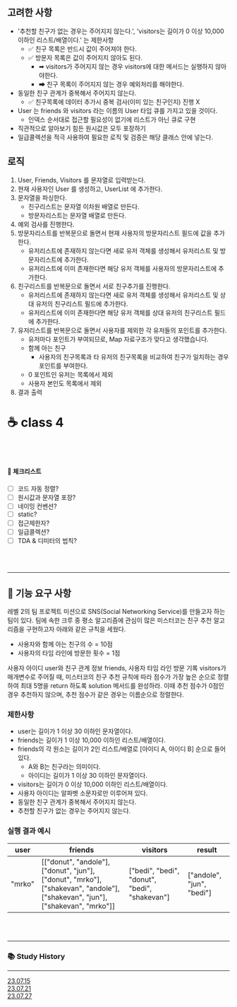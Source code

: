 ## 고려한 사항
- '추천할 친구가 없는 경우는 주어지지 않는다.', 'visitors는 길이가 0 이상 10,000 이하인 리스트/배열이다.' 는 제한사항
  - ✅ 친구 목록은 반드시 값이 주어져야 한다.
  - ✅ 방문자 목록은 값이 주어지지 않아도 된다.
    - ➡ visitors가 주어지지 않는 경우 visitors에 대한 메서드는 실행하지 않아야한다.
    - ➡ 친구 목록이 주어지지 않는 경우 예외처리를 해야한다.
- 동일한 친구 관계가 중복해서 주어지지 않는다.
  - ✅ 친구목록에 데이터 추가시 중복 검사(이미 있는 친구인지) 진행 X
- User 는 friends 와 visitors 라는 이름의 User 타입 큐를 가지고 있을 것이다.
  - 인덱스 순서대로 접근할 필요성이 없기에 리스트가 아닌 큐로 구현
- 직관적으로 알아보기 힘든 원시값은 모두 포장하기
- 일급콜렉션을 적극 사용하여 필요한 로직 및 검증은 해당 클래스 안에 넣는다.

## 로직
1. User, Friends, Visitors 를 문자열로 입력받는다.
2. 현재 사용자인 User 를 생성하고, UserList 에 추가한다.
3. 문자열을 파싱한다.
   - 친구리스트는 문자열 이차원 배열로 만든다.
   - 방문자리스트는 문자열 배열로 만든다.
4. 예외 검사를 진행한다.
5. 방문자리스트를 반복문으로 돌면서 현재 사용자의 방문자리스트 필드에 값을 추가한다.
   - 유저리스트에 존재하지 않는다면 새로 유저 객체를 생성해서 유저리스트 및 방문자리스트에 추가한다.
   - 유저리스트에 이미 존재한다면 해당 유저 객체를 사용자의 방문자리스트에 추가한다.
6. 친구리스트를 반복문으로 돌면서 서로 친구추가를 진행한다.
   - 유저리스트에 존재하지 않는다면 새로 유저 객체를 생성해서 유저리스트 및 상대 유저의 친구리스트 필드에 추가한다.
   - 유저리스트에 이미 존재한다면 해당 유저 객체를 상대 유저의 친구리스트 필드에 추가한다.
7. 유저리스트를 반복문으로 돌면서 사용자를 제외한 각 유저들의 포인트를 추가한다.
   - 유저마다 포인트가 부여되므로, Map 자료구조가 맞다고 생각했습니다.
   - 함께 아는 친구
     - 사용자의 친구목록과 타 유저의 친구목록을 비교하여 친구가 일치하는 경우 포인트를 부여한다.
   - 0 포인트인 유저는 목록에서 제외
   - 사용자 본인도 목록에서 제외
8. 결과 출력

# ☕ class 4

<br>
<br>

#### 🤔 체크리스트

- [ ] 코드 자동 정렬?
- [ ] 원시값과 문자열 포장?
- [ ] 네이밍 컨벤션?
- [ ] static?
- [ ] 접근제한자?
- [ ] 일급콜렉션?
- [ ] TDA & 디미터의 법칙?

<br>
<br>

---

## 🚀 기능 요구 사항

레벨 2의 팀 프로젝트 미션으로 SNS(Social Networking Service)를 만들고자 하는 팀이 있다. 팀에 속한 크루 중 평소 알고리즘에 관심이 많은 미스터코는 친구 추천 알고리즘을 구현하고자 아래와
같은 규칙을 세웠다.

- 사용자와 함께 아는 친구의 수 = 10점
- 사용자의 타임 라인에 방문한 횟수 = 1점

사용자 아이디 user와 친구 관계 정보 friends, 사용자 타임 라인 방문 기록 visitors가 매개변수로 주어질 때, 미스터코의 친구 추천 규칙에 따라 점수가 가장 높은 순으로 정렬하여 최대 5명을
return 하도록 solution 메서드를 완성하라. 이때 추천 점수가 0점인 경우 추천하지 않으며, 추천 점수가 같은 경우는 이름순으로 정렬한다.

### 제한사항

- user는 길이가 1 이상 30 이하인 문자열이다.
- friends는 길이가 1 이상 10,000 이하인 리스트/배열이다.
- friends의 각 원소는 길이가 2인 리스트/배열로 [아이디 A, 아이디 B] 순으로 들어있다.
    - A와 B는 친구라는 의미이다.
    - 아이디는 길이가 1 이상 30 이하인 문자열이다.
- visitors는 길이가 0 이상 10,000 이하인 리스트/배열이다.
- 사용자 아이디는 알파벳 소문자로만 이루어져 있다.
- 동일한 친구 관계가 중복해서 주어지지 않는다.
- 추천할 친구가 없는 경우는 주어지지 않는다.

### 실행 결과 예시

| user   | friends                                                                                                                       | visitors                                      | result                    |
|--------|-------------------------------------------------------------------------------------------------------------------------------|-----------------------------------------------|---------------------------|
| "mrko" | [["donut", "andole"], ["donut", "jun"], ["donut", "mrko"], ["shakevan", "andole"], ["shakevan", "jun"], ["shakevan", "mrko"]] | ["bedi", "bedi", "donut", "bedi", "shakevan"] | ["andole", "jun", "bedi"] |

<br>
<br>

---

### 📚 Study History

---

[23.07.15](https://github.com/JavaDocument/Class1/blob/main/docs/230715.md)
<br>
[23.07.21](https://github.com/JavaDocument/Class1/blob/main/docs/230721.md)
<br>
[23.07.27](https://github.com/JavaDocument/Class1/blob/main/docs/230727.md)
